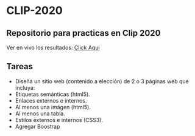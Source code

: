 # CLIP-2020

Repositorio para practicas en Clip 2020
--
Ver en vivo los resultados: [Click Aqui](http://emaflores.me/CLIP-2020/index.html)

Tareas
--
* Diseña un sitio web (contenido a elección) de 2 o 3 páginas web que incluya:
* Etiquetas semánticas (html5).
* Enlaces externos e internos.
* Al menos una imágen (html5).
* Al menos una tabla.
* Estilos externos e internos (CSS3).
* Agregar Boostrap
